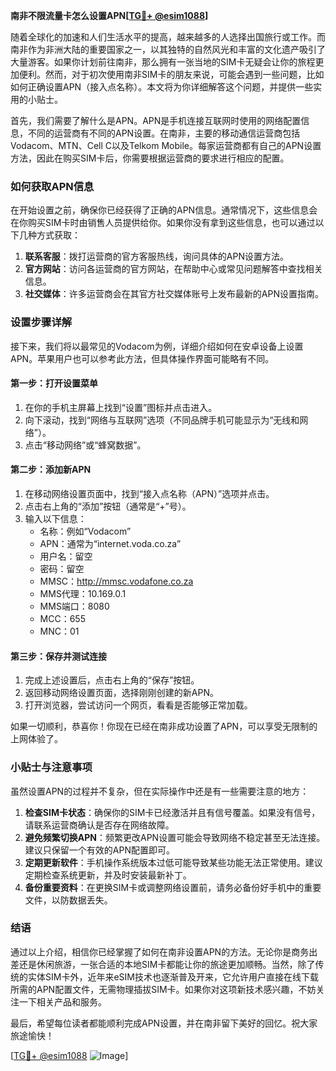 **南非不限流量卡怎么设置APN[[TG💪+ @esim1088](https://t.me/s/esim1088)]**

随着全球化的加速和人们生活水平的提高，越来越多的人选择出国旅行或工作。而南非作为非洲大陆的重要国家之一，以其独特的自然风光和丰富的文化遗产吸引了大量游客。如果你计划前往南非，那么拥有一张当地的SIM卡无疑会让你的旅程更加便利。然而，对于初次使用南非SIM卡的朋友来说，可能会遇到一些问题，比如如何正确设置APN（接入点名称）。本文将为你详细解答这个问题，并提供一些实用的小贴士。

首先，我们需要了解什么是APN。APN是手机连接互联网时使用的网络配置信息，不同的运营商有不同的APN设置。在南非，主要的移动通信运营商包括Vodacom、MTN、Cell C以及Telkom Mobile。每家运营商都有自己的APN设置方法，因此在购买SIM卡后，你需要根据运营商的要求进行相应的配置。

### 如何获取APN信息

在开始设置之前，确保你已经获得了正确的APN信息。通常情况下，这些信息会在你购买SIM卡时由销售人员提供给你。如果你没有拿到这些信息，也可以通过以下几种方式获取：

1. **联系客服**：拨打运营商的官方客服热线，询问具体的APN设置方法。
2. **官方网站**：访问各运营商的官方网站，在帮助中心或常见问题解答中查找相关信息。
3. **社交媒体**：许多运营商会在其官方社交媒体账号上发布最新的APN设置指南。

### 设置步骤详解

接下来，我们将以最常见的Vodacom为例，详细介绍如何在安卓设备上设置APN。苹果用户也可以参考此方法，但具体操作界面可能略有不同。

#### 第一步：打开设置菜单

1. 在你的手机主屏幕上找到“设置”图标并点击进入。
2. 向下滚动，找到“网络与互联网”选项（不同品牌手机可能显示为“无线和网络”）。
3. 点击“移动网络”或“蜂窝数据”。

#### 第二步：添加新APN

1. 在移动网络设置页面中，找到“接入点名称（APN）”选项并点击。
2. 点击右上角的“添加”按钮（通常是“+”号）。
3. 输入以下信息：
   - 名称：例如“Vodacom”
   - APN：通常为“internet.voda.co.za”
   - 用户名：留空
   - 密码：留空
   - MMSC：http://mmsc.vodafone.co.za
   - MMS代理：10.169.0.1
   - MMS端口：8080
   - MCC：655
   - MNC：01

#### 第三步：保存并测试连接

1. 完成上述设置后，点击右上角的“保存”按钮。
2. 返回移动网络设置页面，选择刚刚创建的新APN。
3. 打开浏览器，尝试访问一个网页，看看是否能够正常加载。

如果一切顺利，恭喜你！你现在已经在南非成功设置了APN，可以享受无限制的上网体验了。

### 小贴士与注意事项

虽然设置APN的过程并不复杂，但在实际操作中还是有一些需要注意的地方：

1. **检查SIM卡状态**：确保你的SIM卡已经激活并且有信号覆盖。如果没有信号，请联系运营商确认是否存在网络故障。
2. **避免频繁切换APN**：频繁更改APN设置可能会导致网络不稳定甚至无法连接。建议只保留一个有效的APN配置即可。
3. **定期更新软件**：手机操作系统版本过低可能导致某些功能无法正常使用。建议定期检查系统更新，并及时安装最新补丁。
4. **备份重要资料**：在更换SIM卡或调整网络设置前，请务必备份好手机中的重要文件，以防数据丢失。

### 结语

通过以上介绍，相信你已经掌握了如何在南非设置APN的方法。无论你是商务出差还是休闲旅游，一张合适的本地SIM卡都能让你的旅途更加顺畅。当然，除了传统的实体SIM卡外，近年来eSIM技术也逐渐普及开来，它允许用户直接在线下载所需的APN配置文件，无需物理插拔SIM卡。如果你对这项新技术感兴趣，不妨关注一下相关产品和服务。

最后，希望每位读者都能顺利完成APN设置，并在南非留下美好的回忆。祝大家旅途愉快！

[[TG💪+ @esim1088](https://t.me/s/esim1088) ![Image](https://i.postimg.cc/4NQfJmqS/Snipaste-2025-05-13-00-14-12.png)]